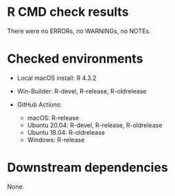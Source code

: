 # R CMD check results

There were no ERRORs, no WARNINGs, no NOTEs.

# Checked environments

* Local macOS install: R 4.3.2

* Win-Builder: R-devel, R-release, R-oldrelease

* GitHub Actions:
  * macOS: R-release
  * Ubuntu 20.04: R-devel, R-release, R-oldrelease
  * Ubuntu 18.04: R-oldrelease
  * Windows: R-release

# Downstream dependencies

None.
